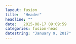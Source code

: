 ```yaml
---
layout: fusion
title:  "Header"
headline: ""
date:   2015-08-17 09:09:59
categories: fusion-head
datestring: "January 9, 2017"
---
```

